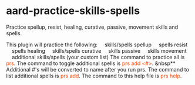 # aard-practice-skills-spells
Practice spellup, resist, healing, curative, passive, movement skills and spells.

This plugin will practice the following:
&nbsp;&nbsp;&nbsp;&nbsp;skills/spells spellup
&nbsp;&nbsp;&nbsp;&nbsp;spells resist
&nbsp;&nbsp;&nbsp;&nbsp;spells healing
&nbsp;&nbsp;&nbsp;&nbsp;skills/spells curative
&nbsp;&nbsp;&nbsp;&nbsp;skills passive
&nbsp;&nbsp;&nbsp;&nbsp;skills movement
&nbsp;&nbsp;&nbsp;&nbsp;additional skills/spells (your custom list)
The command to practice all is <font style='color:orangered;'>prs</font>.
The command to toggle additional spells is <font style='color:orangered;'>prs add <#></font>.
&nbsp** Additional #'s will be converted to name after you run prs.
The command to list additional spells is <font style='color:orangered;'>prs add</font>.
The command to this help file is <font style='color:orangered;'>prs help</font>.
